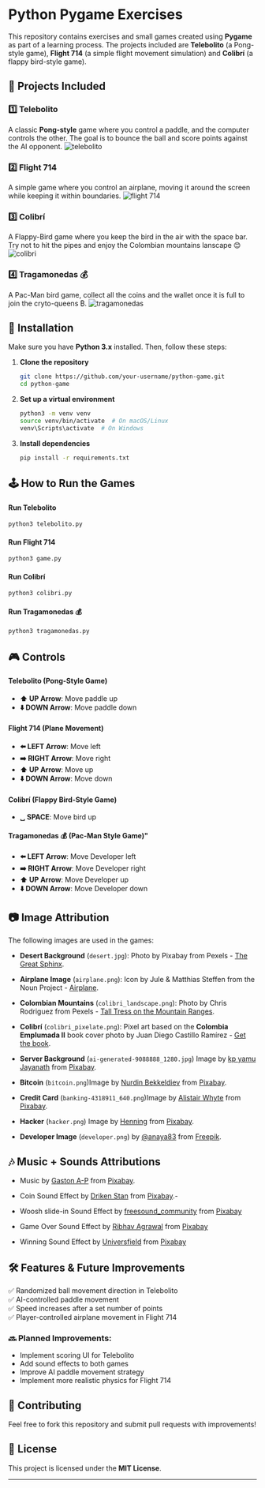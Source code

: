 # Python Pygame Exercises

This repository contains exercises and small games created using **Pygame** as part of a learning process. The projects included are **Telebolito** (a Pong-style game), **Flight 714** (a simple flight movement simulation) and **Colibrí** (a flappy bird-style game).

## 🚀 Projects Included


### **1️⃣ Telebolito** 
A classic **Pong-style** game where you control a paddle, and the computer controls the other. The goal is to bounce the ball and score points against the AI opponent.
![telebolito](./telebolito.png)

### **2️⃣ Flight 714**
A simple game where you control an airplane, moving it around the screen while keeping it within boundaries.
![flight 714](./flight714.png)

### **3️⃣ Colibrí**
A Flappy-Bird game where you keep the bird in the air with the space bar. Try not to hit the pipes and enjoy the Colombian mountains lanscape 😊
![colibri](./colibri_landscape.png)

### **4️⃣ Tragamonedas 💰**
A Pac-Man bird game, collect all the coins and the wallet once it is full to join the cryto-queens ₿.
![tragamonedas](./tragamonedas.png)

## 📌 Installation
Make sure you have **Python 3.x** installed. Then, follow these steps:

1. **Clone the repository**
   ```bash
   git clone https://github.com/your-username/python-game.git
   cd python-game
   ```
2. **Set up a virtual environment**
   ```bash
   python3 -m venv venv
   source venv/bin/activate  # On macOS/Linux
   venv\Scripts\activate  # On Windows
   ```
3. **Install dependencies**
   ```bash
   pip install -r requirements.txt
   ```

## 🕹️ How to Run the Games

#### **Run Telebolito**
```bash
python3 telebolito.py
```
#### **Run Flight 714**
```bash
python3 game.py
```
#### **Run Colibrí**
```bash
python3 colibri.py
```

#### **Run Tragamonedas 💰**
```bash
python3 tragamonedas.py
```

## 🎮 Controls
#### **Telebolito (Pong-Style Game)**
- **⬆️ UP Arrow**: Move paddle up
- **⬇️ DOWN Arrow**: Move paddle down

#### **Flight 714 (Plane Movement)**
- **⬅️ LEFT Arrow**: Move left
- **➡️ RIGHT Arrow**: Move right
- **⬆️ UP Arrow**: Move up
- **⬇️ DOWN Arrow**: Move down

#### **Colibrí (Flappy Bird-Style Game)**
- **␣ SPACE**: Move bird up

#### **Tragamonedas 💰 (Pac-Man Style Game)"**
- **⬅️ LEFT Arrow**: Move Developer left
- **➡️ RIGHT Arrow**: Move Developer right
- **⬆️ UP Arrow**: Move Developer up
- **⬇️ DOWN Arrow**: Move Developer down

## 📷 Image Attribution
The following images are used in the games:
- **Desert Background** (`desert.jpg`): Photo by Pixabay from Pexels - [The Great Sphinx](https://www.pexels.com/photo/the-great-sphinx-262786/).

- **Airplane Image** (`airplane.png`): Icon by Jule & Matthias Steffen from the Noun Project - [Airplane](https://thenounproject.com/icon/airplane-5096/).

- **Colombian Mountains** (`colibri_landscape.png`): Photo by Chris Rodriguez from Pexels - [Tall Tress on the Mountain Ranges](https://www.pexels.com/photo/tall-trees-on-the-mountain-ranges-2884864/).

- **Colibrí** (`colibri_pixelate.png`): Pixel art based on the **Colombia Emplumada II** book cover photo by Juan Diego Castillo Ramírez - [Get the book](https://www.librerialerner.com.co/colombia-emplumada-ii-9789584874597-4090/p?srsltid=AfmBOorkkfUfNjfyKWA7GM6L7ai1O3FhO8YZ61lfYC5xIJBB5uDNkiI_).

- **Server Background** (`ai-generated-9088888_1280.jpg`) Image by [kp yamu Jayanath](https://pixabay.com/users/yamu_jay-44818947/?utm_source=link-attribution&utm_medium=referral&utm_campaign=image&utm_content=9088888) from [Pixabay](https://pixabay.ckcom//?utm_source=link-attribution&utm_medium=referral&utm_campaign=image&utm_content=9088888").

- **Bitcoin** (`bitcoin.png`)Image by [Nurdin Bekkeldiev](https://pixabay.com/users/odinzero-43301353/?utm_source=link-attribution&utm_medium=referral&utm_campaign=image&utm_content=8976961) from [Pixabay](https://pixabay.com//?utm_source=link-attribution&utm_medium=referral&utm_campaign=image&utm_content=8976961).

- **Credit Card** (`banking-4318911_640.png`)Image by [Alistair Whyte](https://pixabay.com/users/whyteali-306823/?utm_source=link-attribution&utm_medium=referral&utm_campaign=image&utm_content=4318911) from [Pixabay](https://pixabay.com//?utm_source=link-attribution&utm_medium=referral&utm_campaign=image&utm_content=4318911).

- **Hacker** (`hacker.png`) Image by [Henning](https://pixabay.com/users/hnnng-15965496/?utm_source=link-attribution&utm_medium=referral&utm_campaign=image&utm_content=5151533) from [Pixabay](https://pixabay.com//?utm_source=link-attribution&utm_medium=referral&utm_campaign=image&utm_content=5151533).

- **Developer Image** (`developer.png`) by [@anaya83](https://www.freepik.com/author/anaya83) from [Freepik](https://www.freepik.com/premium-vector/concentrated-ethnic-female-freelancer-using-laptop_368738734.htm#fromView=user&page=1&position=0).

## 🎶 Music + Sounds Attributions
- Music by [Gaston A-P](https://pixabay.com/users/xtremefreddy-32332307/?utm_source=link-attribution&utm_medium=referral&utm_campaign=music&utm_content=150676) from [Pixabay](https://pixabay.com//?utm_source=link-attribution&utm_medium=referral&utm_campaign=music&utm_content=150676).

- Coin Sound Effect by [Driken Stan](https://pixabay.com/users/driken5482-45721595/?utm_source=link-attribution&utm_medium=referral&utm_campaign=music&utm_content=236671) from [Pixabay](https://pixabay.com//?utm_source=link-attribution&utm_medium=referral&utm_campaign=music&utm_content=236671).-

- Woosh slide-in Sound Effect by [freesound_community](https://pixabay.com/users/freesound_community-46691455/?utm_source=link-attribution&utm_medium=referral&utm_campaign=music&utm_content=88642) from [Pixabay](https://pixabay.com//?utm_source=link-attribution&utm_medium=referral&utm_campaign=music&utm_content=88642)

- Game Over Sound Effect by [Ribhav Agrawal](https://pixabay.com/users/ribhavagrawal-39286533/?utm_source=link-attribution&utm_medium=referral&utm_campaign=music&utm_content=230470) from [Pixabay](https://pixabay.com//?utm_source=link-attribution&utm_medium=referral&utm_campaign=music&utm_content=230470)

- Winning Sound Effect by [Universfield](https://pixabay.com/users/universfield-28281460/?utm_source=link-attribution&utm_medium=referral&utm_campaign=music&utm_content=144751) from [Pixabay](https://pixabay.com//?utm_source=link-attribution&utm_medium=referral&utm_campaign=music&utm_content=144751)

## 🛠️ Features & Future Improvements
✅ Randomized ball movement direction in Telebolito  
✅ AI-controlled paddle movement  
✅ Speed increases after a set number of points  
✅ Player-controlled airplane movement in Flight 714  

### 🔜 Planned Improvements:
- Implement scoring UI for Telebolito
- Add sound effects to both games
- Improve AI paddle movement strategy
- Implement more realistic physics for Flight 714

## 🤝 Contributing
Feel free to fork this repository and submit pull requests with improvements!

## 📜 License
This project is licensed under the **MIT License**.

---

